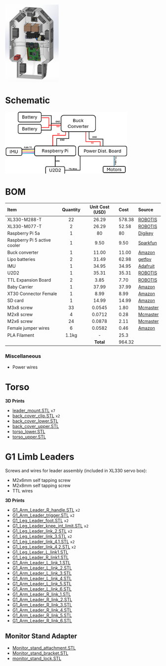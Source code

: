 
<img src="../media/torso.png" height="250">

# Schematic
<img src="../media/wiring_schematic.png" height="200">

# BOM
| Item           | Quantity        | Unit Cost (USD)            | Cost          | Source          |  
| :------------- | :-------------: | :-------------:            | :-------------|   :-------------|
| XL330-M288-T                 | 22 |  26.29         | 578.38                   | [ROBOTIS](https://www.robotis.us/dynamixel-xl330-m288-t/)|
| XL330-M077-T                 | 2  |  26.29         | 52.58                    | [ROBOTIS](https://www.robotis.us/dynamixel-xl330-m077-t/)|
| Raspberry Pi 5a              | 1  |  80            | 80                       | [Digikey](https://www.digikey.com/en/products/detail/raspberry-pi/SC1112/21658257)|
| Raspberry Pi 5 active cooler | 1  |  9.50          | 9.50                     | [Sparkfun](https://www.sparkfun.com/raspberry-pi-active-cooler.html?src=raspberrypi)|
| Buck converter               | 1  |  11.00         | 11.00                    | [Amazon](https://a.co/d/34K1G3W)|
| Lipo batteries               | 2  |  31.49         | 62.98                    | [getfpv](https://www.getfpv.com/batteries/mini-quad-batteries/lumenier-850mah-4s-75c-lipo-battery-xt-30.html)|
| IMU                          | 1  |  34.95         | 34.95                    | [Adafruit](https://www.adafruit.com/product/2472)|
| U2D2                         | 1  |  35.31         | 35.31                    | [ROBOTIS](https://www.robotis.us/u2d2/?srsltid=AfmBOopnAfcYD4wZJd2mYGfl02LkN3lmzDXwg2oOkg-FG9G7V-jAIUyt)|
| TTL Expansion Board          | 2  |  3.85          | 7.70                     | [ROBOTIS](https://www.robotis.us/3p-extension-pcb/?searchid=199934&search_query=6+port+)|
| Baby Carrier                 | 1  |  37.99         | 37.99                    | [Amazon](https://a.co/d/6YLBBi4)|
| XT30 Connector Female        | 1  |  8.99          | 8.99                     | [Amazon](https://a.co/d/beCXKoa)|
| SD card                      | 1  |  14.99         | 14.99                    | [Amazon](https://a.co/d/bTOPJQl)|
| M3x8 screw                   | 33 |  0.0545        | 1.80                     | [Mcmaster](https://www.mcmaster.com/91292A112/) |
| M2x8 screw                   | 4  |  0.0712        | 0.28                     | [Mcmaster](https://www.mcmaster.com/91292a832/) |
| M2x6 screw                   | 24 |  0.0878        | 2.11                     | [Mcmaster](https://www.mcmaster.com/91292a831/) |
| Female jumper wires          | 6  |  0.0582        | 0.46                     | [Amazon](https://a.co/d/gtiBsbT)|
| PLA Filament                 | 1.1kg  |  -         | 25.3                     | |
|                              |    |  **Total**     | 964.32                  | |
### Miscellaneous
- Power wires

# Torso
**3D Prints**
- [leader_mount.STL](./3D_print_parts/leader_mount.STL) `x7`
- [back_cover_clip.STL](./3D_print_parts/back_cover_clip.STL) `x2`
- [back_cover_lower.STL](./3D_print_parts/back_cover_lower.STL)
- [back_cover_upper.STL](./3D_print_parts/back_cover_upper.STL)
- [torso_lower.STL](./3D_print_parts/torso_lower.STL)
- [torso_upper.STL](./3D_print_parts/torso_upper.STL)

# G1 Limb Leaders
Screws and wires for leader assembly (included in XL330 servo box):
- M2x6mm self tapping screw
- M2x8mm self tapping screw
- TTL wires

**3D Prints**
- [G1_Arm_Leader_R_handle.STL](./3D_print_parts/G1_Arm_Leader_R_handle.STL) `x2`
- [G1_Arm_Leader_trigger.STL](./3D_print_parts/G1_Arm_Leader_trigger.STL) `x2`
- [G1_Leg_Leader_foot.STL](./3D_print_parts/G1_Leg_Leader_foot.STL) `x2`
- [G1_Leg_Leader_knee_jnt_limit.STL](./3D_print_parts/G1_Leg_Leader_knee_jnt_limit.STL) `x2`
- [G1_Leg_Leader_link_2.STL](./3D_print_parts/G1_Leg_Leader_link_2.STL) `x2`
- [G1_Leg_Leader_link_3.STL](./3D_print_parts/G1_Leg_Leader_link_3.STL) `x2`
- [G1_Leg_Leader_link_4.1.STL](./3D_print_parts/G1_Leg_Leader_link_4.1.STL) `x2`
- [G1_Leg_Leader_link_4.2.STL](./3D_print_parts/G1_Leg_Leader_link_4.2.STL) `x2`
- [G1_Leg_Leader_L_link1.STL](./3D_print_parts/G1_Leg_Leader_L_link1.STL)
- [G1_Leg_Leader_R_link1.STL](./3D_print_parts/G1_Leg_Leader_R_link1.STL)
- [G1_Arm_Leader_L_link_1.STL](./3D_print_parts/G1_Arm_Leader_L_link_1.STL)
- [G1_Arm_Leader_L_link_2.STL](./3D_print_parts/G1_Arm_Leader_L_link_2.STL)
- [G1_Arm_Leader_L_link_3.STL](./3D_print_parts/G1_Arm_Leader_L_link_3.STL)
- [G1_Arm_Leader_L_link_4.STL](./3D_print_parts/G1_Arm_Leader_L_link_4.STL)
- [G1_Arm_Leader_L_link_5.STL](./3D_print_parts/G1_Arm_Leader_L_link_5.STL)
- [G1_Arm_Leader_L_link_6.STL](./3D_print_parts/G1_Arm_Leader_L_link_6.STL)
- [G1_Arm_Leader_R_link_1.STL](./3D_print_parts/G1_Arm_Leader_R_link_1.STL)
- [G1_Arm_Leader_R_link_2.STL](./3D_print_parts/G1_Arm_Leader_R_link_2.STL)
- [G1_Arm_Leader_R_link_3.STL](./3D_print_parts/G1_Arm_Leader_R_link_3.STL)
- [G1_Arm_Leader_R_link_4.STL](./3D_print_parts/G1_Arm_Leader_R_link_4.STL)
- [G1_Arm_Leader_R_link_5.STL](./3D_print_parts/G1_Arm_Leader_R_link_5.STL)
- [G1_Arm_Leader_R_link_6.STL](./3D_print_parts/G1_Arm_Leader_R_link_6.STL)

## Monitor Stand Adapter
- [Monitor_stand_attachment.STL](./3D_print_parts/Monitor_stand_attachment.STL)
- [Monitor_stand_bracket.STL](./3D_print_parts/Monitor_stand_bracket.STL)
- [monitor_stand_lock.STL](./3D_print_parts/monitor_stand_lock.STL)